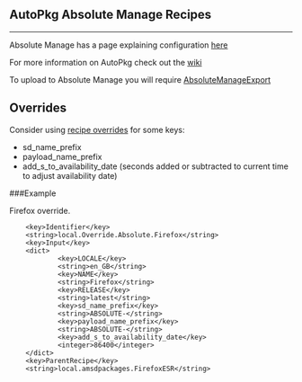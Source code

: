 AutoPkg Absolute Manage Recipes
----
----

Absolute Manage has a page explaining configuration [here](http://forums.absolute.com/kb.php?a=1062&hilit=autopkg)

For more information on AutoPkg check out the [wiki](https://github.com/autopkg/autopkg.wiki.git)

To upload to Absolute Manage you will require [AbsoluteManageExport](https://github.com/tburgin/AbsoluteManageExport)

Overrides
----

Consider using [recipe overrides](https://github.com/autopkg/autopkg.wiki.git) for some keys:

* sd\_name\_prefix
* payload\_name\_prefix
* add\_s\_to\_availability\_date (seconds added or subtracted to current time to adjust availability date)

###Example

Firefox override.

        <key>Identifier</key>
        <string>local.Override.Absolute.Firefox</string>
        <key>Input</key>
        <dict>
                <key>LOCALE</key>
                <string>en_GB</string>
                <key>NAME</key>
                <string>Firefox</string>
                <key>RELEASE</key>
                <string>latest</string>
                <key>sd_name_prefix</key>
                <string>ABSOLUTE-</string>
                <key>payload_name_prefix</key>
                <string>ABSOLUTE-</string>
                <key>add_s_to_availability_date</key>
                <integer>86400</integer>
        </dict>
        <key>ParentRecipe</key>
        <string>local.amsdpackages.FirefoxESR</string>
